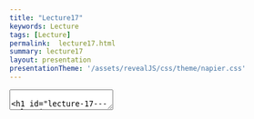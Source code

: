 ```yaml
---
title: "Lecture17"
keywords: Lecture
tags: [Lecture]
permalink:  lecture17.html
summary: lecture17
layout: presentation
presentationTheme: '/assets/revealJS/css/theme/napier.css' 
---
```


<section data-markdown data-separator="^\n---\n$" data-separator-vertical="^\n--\n$">
<textarea data-template>

# Lecture 17 - Releasing your game
### SET09121 - Games Engineering

<br><br>
Thomas Methven
<br>
(Original material by Kevin Chalmers and Sam Serrels)

School of Computing. Edinburgh Napier University



---

## Release builds

![image](assets/images/gold-master.jpg) <!-- .element width="60%"  -->


---

# Green Go button 
Moving beyond the Green button.

![image](assets/images/build_options.png) <!-- .element width="95%"  -->


---

# Runtime-resources 

![image](assets/images/build_folder.png) <!-- .element width="70%"  -->


---

# Release Builds 

Tidy up before you ship

- Hide CMD window <!-- .element: class="fragment" -->
- Don't assume resolution <!-- .element: class="fragment" -->
- Launch windowed <!-- .element: class="fragment" -->
- Pipe Exceptions to an error window <!-- .element: class="fragment" -->
- Turn off any developer cheats <!-- .element: class="fragment" -->

This should ideally be done automatically <!-- .element: class="fragment" -->


---

# Runtime-resources 

What does your game need, and where does it look for it?


---

# static vs dynamic linking

**Static Linking**
- Larger .exe file  <!-- .element: class="fragment" -->
- No .dll / .so's generated <!-- .element: class="fragment" -->
- Potential for better compiler optimisation <!-- .element: class="fragment" -->
- Lock the version of libs <!-- .element: class="fragment" -->

**Dynamic (Shared) linking**
- Smaller .exe file <!-- .element: class="fragment" -->
- Libraries compiled to .dll <!-- .element: class="fragment" -->
- can reuse and share dlls already on the system <!-- .element: class="fragment" -->
- Modders can hack/swap out your .dlls. <!-- .element: class="fragment" -->


---

# Asset Pipeline 

AAA studios do complicated things here.

But even UE4/Unity have complicated final "cooking" steps that you will want to do.

You may use different assets for release, or bundle them up into binary files. <!-- .element: class="fragment" -->

Offline rendering at higher settings could take place. <!-- .element: class="fragment" -->

This should all be automated -- more on this later <!-- .element: class="fragment" -->


---

# Installers

Why?  You could just deploy your game as a Zip file

1.  Contain all your game files inside a single runnable .exe file - typically compressed. <!-- .element: class="fragment" -->
2.  Show a dialogue wizard of some kind that let's the user select an installation folder. <!-- .element: class="fragment" -->
3.  Extract your game files to the selected folder. <!-- .element: class="fragment" -->
4.  Optionally create desktop/Start Menu Shortcuts. <!-- .element: class="fragment" -->
4.  Install dependencies / registry values. <!-- .element: class="fragment" -->

---

# Running as Admin 

### HINT - This was a big issue last year.  <!-- .element: class="fragment" -->

Windows requires elevated permissions to touch <!-- .element: class="fragment" --> `C:\ProgramFiles` <!-- .element: class="fragment" -->

The only time your game should need Admin Privileges is the installer, and it should work without it if a user installs to a non-protected space. <!-- .element: class="fragment" -->

Consider where your save-game files will go. <!-- .element: class="fragment" -->

Perhaps look at where loads of other games save stuff? <!-- .element: class="fragment" -->

---

# How

![image](assets/images/nullsoft.jpg) <!-- .element width="80%"  -->


---

# Un-Installers 

Make sure they work, and are added to Windows correctly.


---

## Continuous Integration


---

# Continuous Integration

Benefits
- Ground Truth - no more "works on my machine"
- Alerts on broken builds - especially useful for multi-platform
- Signpost to others that your software still works
- Cool badge

---

## Deployment Summary


---

# Summary

1. Make sure your game works in Release
2. Understand everything your game needs to run.
3. Make an Installer UnInstaller
4. Test your build automatically in the Cloud


---

# TOP TIPS

- Embed Version/Commit Numbers.
- Automate Everything.
 - Avoid one-off mistakes, fix it once, it will always work
- **Test it** 
 - Test it on new machines, old machines, fresh machines, 
 - virtual machines, JKCC machines, your friends machines
